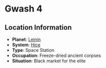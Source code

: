 # Gwash 4

## Location Information
- **Planet**: [Leinin](../planet--leinin.md)
- **System**: [Hice](../../../system--hice.md)
- **Type**: Space Station
- **Occupation**: Freeze-dried ancient corpses
- **Situation**: Black market for the elite